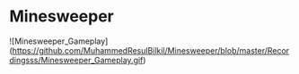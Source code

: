 # Minesweeper
 
![Minesweeper_Gameplay] (https://github.com/MuhammedResulBilkil/Minesweeper/blob/master/Recordingsss/Minesweeper_Gameplay.gif)
